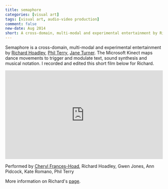 ```yaml
---
title: semaphore
categories: [visual art]
tags: [visual art, audio-video production]
comment: false
new-date: Aug 2014
short: A cross-domain, multi-modal and experimental entertainment by Richard Hoadley.
---
```

Semaphore is a cross-domain, multi-modal and experimental entertainment by [Richard Hoadley](http://rhoadley.net/), [Phil Terry](https://www.essex.ac.uk/people/TERRY17202/philip-arthur-terry), [Jane Turner](http://janeturner.net/). The Microsoft Kinect maps dance movements to trigger and modulate text, sound synthesis and musical notation. I recorded and edited this short film below for Richard.

<div style="left: 0; width: 100%; height: 0; position: relative; padding-bottom: 56.2493%;"><iframe src="https://www.youtube.com/embed/M493_qjb4rY?rel=0&amp;showinfo=0" style="border: 0; top: 0; left: 0; width: 100%; height: 100%; position: absolute;" allowfullscreen scrolling="no"></iframe></div>

Performed by [Cheryl Frances-Hoad](https://www.cherylfranceshoad.co.uk/), Richard Hoadley, Gwen Jones, Ann Pidcock, Kate Romano, Phil Terry

More information on Richard's [page](http://rhoadley.net/comp/semaphore/).
